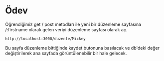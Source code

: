 # Ödev


Öğrendiğimiz get / post metodları ile yeni bir düzenleme sayfasına /:firstname olarak gelen veriyi düzenleme sayfası olarak aç.

```
http://localhost:3000/duzenle/Mickey
```


Bu sayfa düzenleme bittiğinde kaydet butonuna basılacak ve db'deki değer değiştirilerek ana sayfada görüntülenebilir bir hale gelecek.

